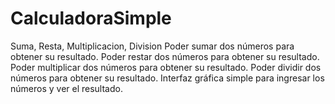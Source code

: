 # CalculadoraSimple
Suma, Resta, Multiplicacion, Division
Poder sumar dos números para obtener su resultado.
Poder restar dos números para obtener su resultado.
Poder multiplicar dos números para obtener su resultado.
Poder dividir dos números para obtener su resultado.
Interfaz gráfica simple para ingresar los números y ver el resultado.
